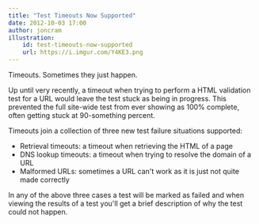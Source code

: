 ```yaml
---
title: "Test Timeouts Now Supported"
date: 2012-10-03 17:00
author: joncram
illustration:
    id: test-timeouts-now-supported
    url: https://i.imgur.com/Y4KE3.png
---
```

    
Timeouts. Sometimes they just happen.
    
Up until very recently, a timeout when trying to perform a HTML validation
test for a URL would leave the test stuck as being in progress. This
prevented the full site-wide test from ever showing as 100% complete, often
getting stuck at 90-something percent.   
    
Timeouts join a collection of three new test failure situations supported:
    
- Retrieval timeouts: a timeout when retrieving the HTML of a page
- DNS lookup timeouts: a timeout when trying to resolve the domain of a URL
- Malformed URLs: sometimes a URL can't work as it is just not quite made correctly
    
In any of the above three cases a test will be marked as failed and when
viewing the results of a test you'll get a brief description of why
the test could not happen.

